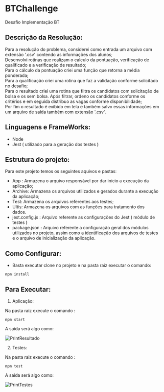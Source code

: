 # BTChallenge

Desafio Implementação BT

## Descrição da Resolução:

Para a resolução do problema, considerei como entrada um arquivo com extensão '.csv' contendo as informações dos alunos;<br />
Desenvolvi rotinas que realizam o calculo da pontuação, verificação de qualificado e a verificação de resultado;<br />
Para o cálculo da pontuação criei uma função que retorna a média ponderada;<br />
Para a qualificação criei uma rotina que faz a validação conforme solicitado no desafio;<br />
Para o resultado criei uma rotina que filtra os candidatos com solicitação de bolsa e os sem bolsa. Após filtrar, ordeno os candidatos conforme os critérios e em seguida distribuo as vagas conforme disponibilidade;<br />
Por fim o resultado é exibido em tela e também salvo essas informações em um arquivo de saída também com extensão '.csv'.

## Linguagens e FrameWorks:

- Node 
- Jest ( utilizado para a geração dos testes )

## Estrutura do projeto:

Para este projeto temos os seguintes aquivos e pastas:

- App : Armazena o arquivo responsável por dar início a execução da aplicação;
- Archive: Armazena os arquivos utilizados e gerados durante a execução da aplicação;
- Test: Armazena os arquivos referentes aos testes;
- Ultis: Armazena os arquivos com as funções para tratamento dos dados.
- jest.config.js : Arquivo referente as configurações do Jest ( módulo de testes )
- package.json : Arquivo referente a configuração geral dos módulos utilizados no projeto, assim como a identificação dos arquivos de testes e o arquivo de inicialização da aplicação.

## Como Configurar:

- Basta executar clone no projeto e na pasta raiz executar o comando: 

```
npm install
```
## Para Executar:

1. Aplicação: 

Na pasta raiz execute o comando :

```
npm start
```
A saída será algo como:

![PrintResultado](https://user-images.githubusercontent.com/27313872/65630391-b7f1f580-dfab-11e9-9f4c-efcab4a490a9.PNG)


2. Testes:

Na pasta raiz execute o comando :

```
npm test
```

A saída será algo como:

![PrintTestes](https://user-images.githubusercontent.com/27313872/65630245-6d707900-dfab-11e9-87c4-bb0066dac514.PNG)






